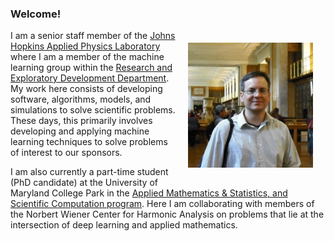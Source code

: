 ### Welcome!


<a href="url"><img src="./images/mjp.jpeg" align="right" height="200" hspace="20" vspace="20"></a>
I am a senior staff member of the [Johns Hopkins Applied Physics Laboratory](http://www.jhuapl.edu) where I am a member of the machine learning group within the [Research and Exploratory Development Department]( http://www.jhuapl.edu/ourwork/red/default.asp).
My work here consists of developing software, algorithms, models, and simulations to solve scientific problems. 
These days, this primarily involves developing and applying machine learning techniques to solve problems of interest to our sponsors.  

I am also currently a part-time student (PhD candidate) at the University of Maryland College Park in the [Applied Mathematics & Statistics, and Scientific Computation program](http://www.amsc.umd.edu).
Here I am collaborating with members of the Norbert Wiener Center for Harmonic Analysis on problems that lie at the intersection of deep learning and applied mathematics.



